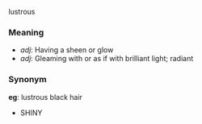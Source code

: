 lustrous
### Meaning
+ _adj_: Having a sheen or glow
+ _adj_: Gleaming with or as if with brilliant light; radiant

### Synonym

__eg__: lustrous black hair

+ SHINY


